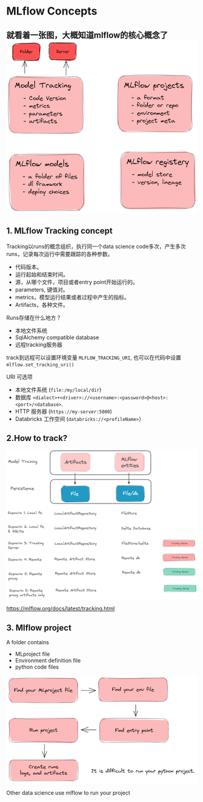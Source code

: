 # MLflow Concepts

就看着一张图，大概知道mlflow的核心概念了
![ML Flow Components](mlflow_components.png)
------

## 1. MLflow Tracking concept
Tracking以runs的概念组织，执行同一个data science code多次，产生多次runs，记录每次运行中需要跟踪的各种参数。

- 代码版本。
- 运行起始和结束时间。
- 源，从哪个文件，项目或者entry point开始运行的。
- parameters, 键值对。
- metrics，模型运行结果或者过程中产生的指标。
- Artifacts，各种文件。

Runs存储在什么地方？
- 本地文件系统
- SqlAlchemy compatible database
- 远程tracking服务器

track到远程可以设置环境变量 `MLFLOW_TRACKING_URI`, 也可以在代码中设置 `mlflow.set_tracking_uri()`

URI 可选项
- 本地文件系统 (`file:/my/local/dir`)
- 数据库 `<dialect>+<driver>://<username>:<password>@<host>:<port>/<database>`. 
- HTTP 服务器 (`https://my-server:5000`)
- Databricks 工作空间 (`databricks://<profileName>`）


## 2.How to track?
![ML Flow tracking](mlflow_tracking.png)

https://mlflow.org/docs/latest/tracking.html


## 3. Mlflow project

A folder contains
- MLproject file
- Environment definition file
- python code files


![ML Flow project](mlflow_project.png)     

Other data science use mlflow to run your project













